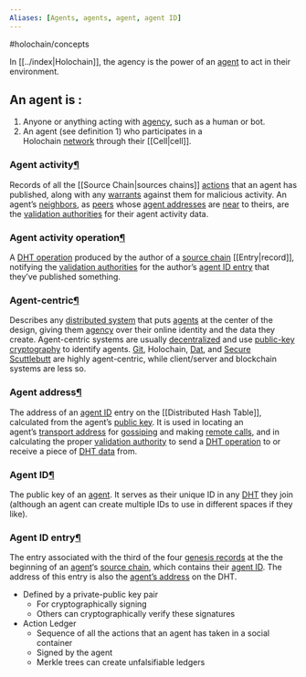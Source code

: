 ```yaml
---
Aliases: [Agents, agents, agent, agent ID]
---
```


#holochain/concepts

In [[../index|Holochain]], the agency is the power of an [agent](https://developer.holochain.org/glossary/#agent) to act in their environment.

## An agent is :

1.  Anyone or anything acting with [agency](https://developer.holochain.org/glossary/#agency), such as a human or bot.
2.  An agent (see definition 1) who participates in a Holochain [network](https://developer.holochain.org/glossary/#network) through their [[Cell|cell]].

### Agent activity[¶](https://developer.holochain.org/glossary/#agent-activity "Permanent link")

Records of all the [[Source Chain|sources chains]] [actions](https://developer.holochain.org/glossary/#action) that an agent has published, along with any [warrants](https://developer.holochain.org/glossary/#warrant) against them for malicious activity. An agent’s [neighbors](https://developer.holochain.org/glossary/#neighbor), as [peers](https://developer.holochain.org/glossary/#peer) whose [agent addresses](https://developer.holochain.org/glossary/#agent-address) are [near](https://developer.holochain.org/glossary/#nearness) to theirs, are the [validation authorities](https://developer.holochain.org/glossary/#validation-authority) for their agent activity data.

### Agent activity operation[¶](https://developer.holochain.org/glossary/#agent-activity-operation "Permanent link")

A [DHT operation](https://developer.holochain.org/glossary/#dht-operation) produced by the author of a [source chain](https://developer.holochain.org/glossary/#source-chain) [[Entry|record]], notifying the [validation authorities](https://developer.holochain.org/glossary/#validation-authority) for the author’s [agent ID entry](https://developer.holochain.org/glossary/#agent-id-entry) that they’ve published something.

### Agent-centric[¶](https://developer.holochain.org/glossary/#agent-centric "Permanent link")

Describes any [distributed system](https://developer.holochain.org/glossary/#distributed-system) that puts [agents](https://developer.holochain.org/glossary/#agent) at the center of the design, giving them [agency](https://developer.holochain.org/glossary/#agency) over their online identity and the data they create. Agent-centric systems are usually [decentralized](https://developer.holochain.org/glossary/#decentralization) and use [public-key cryptography](https://developer.holochain.org/glossary/#public-key-cryptography) to identify agents. [Git](https://git-scm.com/), Holochain, [Dat](https://www.datprotocol.com/), and [Secure Scuttlebutt](https://scuttlebutt.nz/) are highly agent-centric, while client/server and blockchain systems are less so.

### Agent address[¶](https://developer.holochain.org/glossary/#agent-address "Permanent link")

The address of an [agent ID](https://developer.holochain.org/glossary/#agent-id) entry on the [[Distributed Hash Table]], calculated from the agent’s [public key](https://developer.holochain.org/glossary/#public-key-cryptography). It is used in locating an agent’s [transport address](https://developer.holochain.org/glossary/#transport-address) for [gossiping](https://developer.holochain.org/glossary/#gossip) and making [remote calls](https://developer.holochain.org/glossary/#remote-call), and in calculating the proper [validation authority](https://developer.holochain.org/glossary/#validation-authority) to send a [DHT operation](https://developer.holochain.org/glossary/#dht-operation) to or receive a piece of [DHT data](https://developer.holochain.org/glossary/#dht-data) from.

### Agent ID[¶](https://developer.holochain.org/glossary/#agent-id "Permanent link")

The public key of an [agent](https://developer.holochain.org/glossary/#agent). It serves as their unique ID in any [DHT](https://developer.holochain.org/glossary/#dht) they join (although an agent can create multiple IDs to use in different spaces if they like).

### Agent ID entry[¶](https://developer.holochain.org/glossary/#agent-id-entry "Permanent link")

The entry associated with the third of the four [genesis records](https://developer.holochain.org/glossary/#genesis-records) at the the beginning of an [agent](https://developer.holochain.org/glossary/#agent)‘s [source chain](https://developer.holochain.org/glossary/#source-chain), which contains their [agent ID](https://developer.holochain.org/glossary/#agent-id). The address of this entry is also the [agent’s address](https://developer.holochain.org/glossary/#agent-address) on the DHT.

-   Defined by a private-public key pair
    -   For cryptographically signing
    -   Others can cryptographically verify these signatures
-   Action Ledger
    -   Sequence of all the actions that an agent has taken in a social container
    -   Signed by the agent
    -   Merkle trees can create unfalsifiable ledgers
